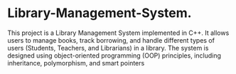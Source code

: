 # Library-Management-System.
This project is a Library Management System implemented in C++. It allows users to manage books, track borrowing, and handle different types of users (Students, Teachers, and Librarians) in a library. The system is designed using object-oriented programming (OOP) principles, including inheritance, polymorphism, and smart pointers 

